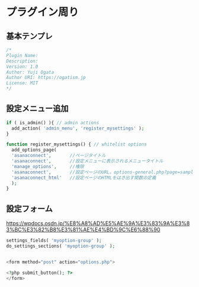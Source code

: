 # プラグイン周り

## 基本テンプレ
```php
/*
Plugin Name: 
Description: 
Version: 1.0
Author: Yuji Ogata
Author URI: https://ogatism.jp
License: MIT
*/
```

## 設定メニュー追加
```php
if ( is_admin() ){ // admin actions
  add_action( 'admin_menu', 'register_mysettings' );
}

function register_mysettings() { // whitelist options
  add_options_page(
  'asanaconnect',       //ページタイトル
  'asanaconnect',       //設定メニューに表示されるメニュータイトル
  'manage_options',     //権限
  'asanaconnect',       //設定ページのURL。options-general.php?page=sample_setup_page
  'asanaconnect_html'   //設定ページのHTMLをはき出す関数の定義
  );
}
```

## 設定フォーム
https://wpdocs.osdn.jp/%E8%A8%AD%E5%AE%9A%E3%83%9A%E3%83%BC%E3%82%B8%E3%81%AE%E4%BD%9C%E6%88%90
```php
settings_fields( 'myoption-group' );
do_settings_sections( 'myoption-group' );


<form method="post" action="options.php">

<?php submit_button(); ?>
</form>
```

